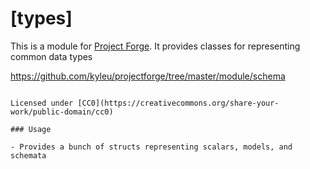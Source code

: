 <!--- Content managed by Project Forge, see [projectforge.md] for details. -->
# [types]

This is a module for [Project Forge](https://projectforge.dev). It provides classes for representing common data types

https://github.com/kyleu/projectforge/tree/master/module/schema

~~~~### License

Licensed under [CC0](https://creativecommons.org/share-your-work/public-domain/cc0)

### Usage

- Provides a bunch of structs representing scalars, models, and schemata
